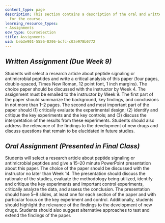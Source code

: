 ```yaml
---
content_type: page
description: This section contains a description of the oral and written assignments
  for the course.
learning_resource_types:
- Assignments
ocw_type: CourseSection
title: Assignments
uid: beb3e901-5556-8206-bcfc-c02e978b0772
---
```


_Written Assignment (Due Week 9)_
---------------------------------

Students will select a research article about peptide signaling or antimicrobial peptides and write a critical analysis of this paper (four pages, double-spaced, Times New Roman, 12 point font, 1 inch margins). The choice paper should be discussed with the instructor by Week 4. The assignment must be emailed to the instructor by Week 9. The first part of the paper should summarize the background, key findings, and conclusions in not more than 1–2 pages. The second and most important part of the paper should (1) critically evaluate the experimental design; (2) identify and critique the key experiments and the key controls; and (3) discuss the interpretation of the results from these experiments. Students should also address the relevance of the findings to the development of new drugs and discuss questions that remain to be elucidated in future studies.

_Oral Assignment (Presented in Final Class)_
--------------------------------------------

Students will select a research article about peptide signaling or antimicrobial peptides and give a 15–20 minute PowerPoint presentation about this paper. The choice of the paper should be discussed with the instructor no later than Week 14. The presentation should discuss the rationale of the studies, evaluate the methodology being utilized, identify and critique the key experiments and important control experiments, critically analyze the data, and assess the conclusion. The presentation should have 5–8 slides, at least one for each section of the paper and with particular focus on the key experiment and control. Additionally, students should highlight the relevance of the findings to the development of new drugs. Students should also suggest alternative approaches to test and extend the findings of the paper.